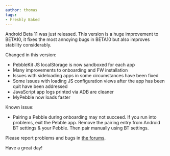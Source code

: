 ```yaml
---
author: thomas
tags:
- Freshly Baked
---
```


Android Beta 11 was just released. This version is a huge improvement to BETA10, it fixes the most annoying bugs in BETA10 but also improves stability considerably.



Changed in this version:

* PebbleKit JS localStorage is now sandboxed for each app
* Many improvements to onboarding and FW installation
* Issues with sideloading apps in some circumstances have been fixed
* Some issues with loading JS configuration views after the app has been quit have been addressed
* JavaScript app logs printed via ADB are cleaner
* MyPebble now loads faster

Known issue:

* Pairing a Pebble during onboarding may not succeed.  If you run into problems, exit the Pebble app.  Remove the pairing entry from Android BT settings & your Pebble.  Then pair manually using BT settings.

Please report problems and bugs in [the forums](https://forums.getpebble.com/discussion/11651/pebble-2-0-android-beta11-feedback).

Have a great day!
